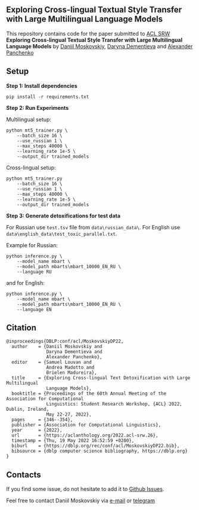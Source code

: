 ## Exploring Cross-lingual Textual Style Transfer with Large Multilingual Language Models
This repository contains code for the paper submitted to [ACL SRW](https://sites.google.com/view/acl-srw-2022/home) **Exploring Cross-lingual Textual Style Transfer with Large Multilingual Language Models**
by [Daniil Moskovskiy](mailto:daniil.moskovskiy@skoltech.ru), [Daryna Dementieva](mailto:daryna.dementieva@skoltech.ru) and [Alexander Panchenko](mailto:a.panchenko@skoltech.ru)

## Setup

**Step 1: Install dependencies**

```
pip install -r requirements.txt
```

**Step 2: Run Experiments**

Multilingual setup:

```
python mt5_trainer.py \
    --batch_size 16 \
    --use_russian 1 \
    --max_steps 40000 \
    --learning_rate 1e-5 \
    --output_dir trained_models 
```

Cross-lingual setup:

```
python mt5_trainer.py
    --batch_size 16 \
    --use_russian 1 \
    --max_steps 40000 \
    --learning_rate 1e-5 \
    --output_dir trained_models 
```

**Step 3: Generate detoxifications for test data**

For Russian use `test.tsv` file from `data\russian_data\`. For English use `data\english_data\test_toxic_parallel.txt`.

Example for Russian:
``` 
python inference.py \
    --model_name mbart \
    --model_path mbarts\mbart_10000_EN_RU \
    --language RU
```

and for English:

```
python inference.py \
    --model_name mbart \
    --model_path mbarts\mbart_10000_EN_RU \
    --language EN
```

## Citation

```
@inproceedings{DBLP:conf/acl/MoskovskiyDP22,
  author    = {Daniil Moskovskiy and
               Daryna Dementieva and
               Alexander Panchenko},
  editor    = {Samuel Louvan and
               Andrea Madotto and
               Brielen Madureira},
  title     = {Exploring Cross-lingual Text Detoxification with Large Multilingual
               Language Models},
  booktitle = {Proceedings of the 60th Annual Meeting of the Association for Computational
               Linguistics: Student Research Workshop, {ACL} 2022, Dublin, Ireland,
               May 22-27, 2022},
  pages     = {346--354},
  publisher = {Association for Computational Linguistics},
  year      = {2022},
  url       = {https://aclanthology.org/2022.acl-srw.26},
  timestamp = {Thu, 19 May 2022 16:52:59 +0200},
  biburl    = {https://dblp.org/rec/conf/acl/MoskovskiyDP22.bib},
  bibsource = {dblp computer science bibliography, https://dblp.org}
}
```

## Contacts

If you find some issue, do not hesitate to add it to [Github Issues](https://github.com/skoltech-nlp/multilingual_detox/issues).

Feel free to contact Daniil Moskovskiy via [e-mail](mailto:daniil.moskovskiy@skoltech.ru) or [telegram](t.me/etomoscow)

